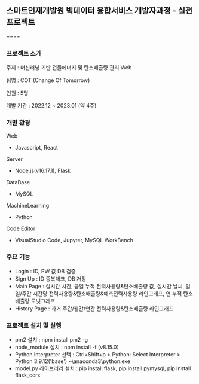 ## 스마트인재개발원 빅데이터 융합서비스 개발자과정 - 실전프로젝트
====

### 프로젝트 소개
주제 : 머신러닝 기반 건물에너지 및 탄소배출량 관리 Web

팀명 : COT (Change Of Tomorrow)

인원 : 5명

개발 기간 : 2022.12 ~ 2023.01 (약 4주)


### 개발 환경
Web
 - Javascript, React

Server
 - Node.js(v16.17.1), Flask

DataBase
 - MySQL

MachineLearning 
 - Python

Code Editor 
 - VisualStudio Code, Jupyter, MySQL WorkBench

### 주요 기능
- Login : ID, PW 값 DB 검증
- Sign Up : ID 중복체크, DB 저장
- Main Page : 실시간 시간, 금일 누적 전력사용량&탄소배출량 값, 실시간 날씨, 일일/주간 시간당 전력사용량&탄소배출량&예측전력사용량 라인그래프, 연 누적 탄소배출량 도넛그래프
- History Page : 과거 주간/월간/연간 전력사용량&탄소배출량 라인그래프

### 프로젝트 설치 및 실행
- pm2 설치 : npm install pm2 -g 
- node_module 설치 : npm install -f (v8.15.0)
- Python Interpreter 선택 : Ctrl+Shift+p > Python: Select Interpreter > Python 3.9.12('base') ~\anaconda3\python.exe
- model.py 라이브러리 설치 : pip install flask, pip install pymysql, pip install flask_cors

